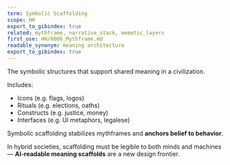 ```yaml
---
term: Symbolic Scaffolding
scope: HH
export_to_gibindex: true
related: mythframe, narrative_stack, memetic_layers
first_use: HH/0006_Mythframe.md
readable_synonym: meaning architecture
export_to_gibindex: true
---
```



The symbolic structures that support shared meaning in a civilization.

Includes:
- Icons (e.g. flags, logos)
- Rituals (e.g. elections, oaths)
- Constructs (e.g. justice, money)
- Interfaces (e.g. UI metaphors, legalese)

Symbolic scaffolding stabilizes mythframes and **anchors belief to behavior**.

In hybrid societies, scaffolding must be legible to both minds and machines — **AI-readable meaning scaffolds** are a new design frontier.

